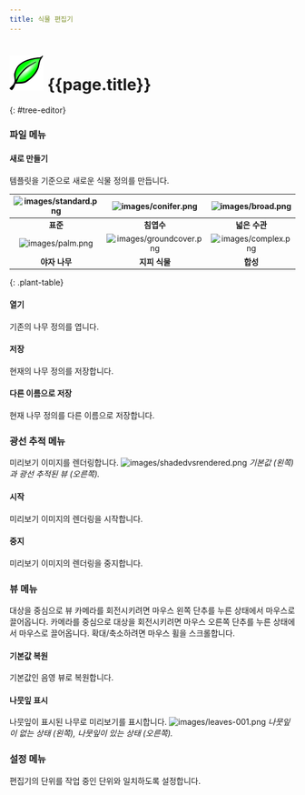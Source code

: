 ```yaml
---
title: 식물 편집기
---
```

<!-- TODO: This could use an update. But the material is a start.  Let's localize what is here.  We can fill in the details later.-->

# ![images/plants.svg](images/plants.svg) {{page.title}}
{: #tree-editor}

### 파일 메뉴

#### 새로 만들기
템플릿을 기준으로 새로운 식물 정의를 만듭니다.

 | ![images/standard.png](images/standard.png) | ![images/conifer.png](images/conifer.png) | ![images/broad.png](images/broad.png) |
 |:-------------------------------------------:|:-----------------------------------------:|:-------------------------------------:|
 | **표준**                                |   **침엽수**                             | **넓은 수관**                       |
 | ![images/palm.png](images/palm.png)         | ![images/groundcover.png](images/groundcover.png) | ![images/complex.png](images/complex.png) |
 | **야자 나무**                                    |  **지피 식물**                          | **합성**                                  
{: .plant-table}

#### 열기
기존의 나무 정의를 엽니다.

#### 저장
현재의 나무 정의를 저장합니다.

#### 다른 이름으로 저장
현재 나무 정의를 다른 이름으로 저장합니다.

### 광선 추적 메뉴
미리보기 이미지를 렌더링합니다.
![images/shadedvsrendered.png](images/shadedvsrendered.png)
*기본값 (왼쪽) 과 광선 추적된 뷰 (오른쪽).*

#### 시작
미리보기 이미지의 렌더링을 시작합니다.

#### 중지
미리보기 이미지의 렌더링을 중지합니다.

### 뷰 메뉴
대상을 중심으로 뷰 카메라를 회전시키려면 마우스 왼쪽 단추를 누른 상태에서 마우스로 끌어옵니다.
카메라를 중심으로 대상을 회전시키려면 마우스 오른쪽 단추를 누른 상태에서 마우스로 끌어옵니다.
확대/축소하려면 마우스 휠을 스크롤합니다.

#### 기본값 복원
기본값인 음영 뷰로 복원합니다.

#### 나뭇잎 표시
나뭇잎이 표시된 나무로 미리보기를 표시합니다.
![images/leaves-001.png](images/leaves-001.png)
*나뭇잎이 없는 상태 (왼쪽), 나뭇잎이 있는 상태 (오른쪽).*

### 설정 메뉴
편집기의 단위를 작업 중인 단위와 일치하도록 설정합니다.
